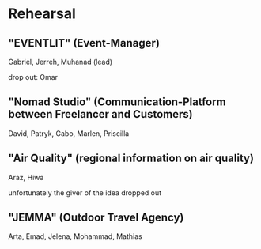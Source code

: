 # Rehearsal

## "EVENTLIT" (Event-Manager)
  Gabriel, Jerreh, Muhanad (lead)

  drop out: Omar

## "Nomad Studio" (Communication-Platform between Freelancer and Customers)
  David, Patryk, Gabo, Marlen, Priscilla

## "Air Quality" (regional information on air quality)
  Araz, Hiwa

  unfortunately the giver of the idea dropped out

## "JEMMA" (Outdoor Travel Agency)
 Arta, Emad, Jelena, Mohammad, Mathias
